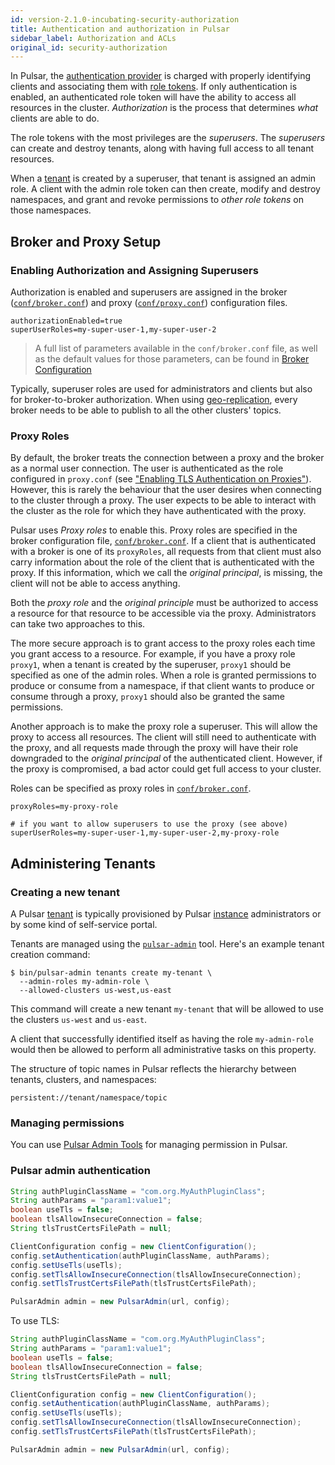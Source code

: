 ```yaml
---
id: version-2.1.0-incubating-security-authorization
title: Authentication and authorization in Pulsar
sidebar_label: Authorization and ACLs
original_id: security-authorization
---
```



In Pulsar, the [authentication provider](security-overview.md#authentication-providers) is charged with properly identifying clients and
associating them with [role tokens](security-overview.md#role-tokens). If only authentication is enabled, an authenticated role token will have the ability to access all resources in the cluster. *Authorization* is the process that determines *what* clients are able to do.

The role tokens with the most privileges are the *superusers*. The *superusers* can create and destroy tenants, along with having full access to all tenant resources.

When a [tenant](reference-terminology.md#tenant) is created by a superuser, that tenant is assigned an admin role. A client with the admin role token can then create, modify and destroy namespaces, and grant and revoke permissions to *other role tokens* on those namespaces.

## Broker and Proxy Setup

### Enabling Authorization and Assigning Superusers

Authorization is enabled and superusers are assigned in the broker ([`conf/broker.conf`](reference-configuration.md#broker)) and proxy ([`conf/proxy.conf`](reference-configuration.md#proxy)) configuration files.

```properties
authorizationEnabled=true
superUserRoles=my-super-user-1,my-super-user-2
```

> A full list of parameters available in the `conf/broker.conf` file,
> as well as the default values for those parameters, can be found in [Broker Configuration](reference-configuration.md#broker) 

Typically, superuser roles are used for administrators and clients but also for broker-to-broker authorization. When using [geo-replication](concepts-replication.md), every broker needs to be able to publish to all the other clusters' topics.

### Proxy Roles

By default, the broker treats the connection between a proxy and the broker as a normal user connection. The user is authenticated as the role configured in ```proxy.conf``` (see ["Enabling TLS Authentication on Proxies"](security-tls-authentication#on-proxies)). However, this is rarely the behaviour that the user desires when connecting to the cluster through a proxy. The user expects to be able to interact with the cluster as the role for which they have authenticated with the proxy.

Pulsar uses *Proxy roles* to enable this. Proxy roles are specified in the broker configuration file, [`conf/broker.conf`](reference-configuration.md#broker). If a client that is authenticated with a broker is one of its ```proxyRoles```, all requests from that client must also carry information about the role of the client that is authenticated with the proxy. If this information, which we call the *original principal*, is missing, the client will not be able to access anything.

Both the *proxy role* and the *original principle* must be authorized to access a resource for that resource to be accessible via the proxy. Administrators can take two approaches to this.

The more secure approach is to grant access to the proxy roles each time you grant access to a resource. For example, if you have a proxy role ```proxy1```, when a tenant is created by the superuser, ```proxy1``` should be specified as one of the admin roles. When a role is granted permissions to produce or consume from a namespace, if that client wants to produce or consume through a proxy, ```proxy1``` should also be granted the same permissions.

Another approach is to make the proxy role a superuser. This will allow the proxy to access all resources. The client will still need to authenticate with the proxy, and all requests made through the proxy will have their role downgraded to the *original principal* of the authenticated client. However, if the proxy is compromised, a bad actor could get full access to your cluster.

Roles can be specified as proxy roles in [`conf/broker.conf`](reference-configuration.md#broker).

```properties
proxyRoles=my-proxy-role

# if you want to allow superusers to use the proxy (see above)
superUserRoles=my-super-user-1,my-super-user-2,my-proxy-role
```

## Administering Tenants

### Creating a new tenant

A Pulsar [tenant](reference-terminology.md#tenant) is typically provisioned by Pulsar [instance](reference-terminology.md#instance) administrators or by some kind of self-service portal.

Tenants are managed using the [`pulsar-admin`](reference-pulsar-admin.md) tool. Here's an example tenant creation command:

```shell
$ bin/pulsar-admin tenants create my-tenant \
  --admin-roles my-admin-role \
  --allowed-clusters us-west,us-east
```

This command will create a new tenant `my-tenant` that will be allowed to use the clusters `us-west` and `us-east`.

A client that successfully identified itself as having the role `my-admin-role` would then be allowed to perform all administrative tasks on this property.

The structure of topic names in Pulsar reflects the hierarchy between tenants, clusters, and namespaces:

```shell
persistent://tenant/namespace/topic
```

### Managing permissions

You can use [Pulsar Admin Tools](admin-api-permissions.md) for managing permission in Pulsar.

### Pulsar admin authentication

```java
String authPluginClassName = "com.org.MyAuthPluginClass";
String authParams = "param1:value1";
boolean useTls = false;
boolean tlsAllowInsecureConnection = false;
String tlsTrustCertsFilePath = null;

ClientConfiguration config = new ClientConfiguration();
config.setAuthentication(authPluginClassName, authParams);
config.setUseTls(useTls);
config.setTlsAllowInsecureConnection(tlsAllowInsecureConnection);
config.setTlsTrustCertsFilePath(tlsTrustCertsFilePath);

PulsarAdmin admin = new PulsarAdmin(url, config);
```

To use TLS:

```java
String authPluginClassName = "com.org.MyAuthPluginClass";
String authParams = "param1:value1";
boolean useTls = false;
boolean tlsAllowInsecureConnection = false;
String tlsTrustCertsFilePath = null;

ClientConfiguration config = new ClientConfiguration();
config.setAuthentication(authPluginClassName, authParams);
config.setUseTls(useTls);
config.setTlsAllowInsecureConnection(tlsAllowInsecureConnection);
config.setTlsTrustCertsFilePath(tlsTrustCertsFilePath);

PulsarAdmin admin = new PulsarAdmin(url, config);
```

